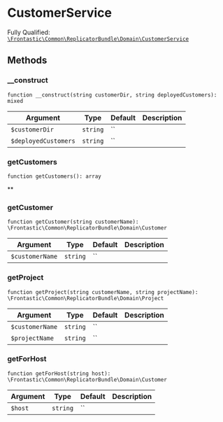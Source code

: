 #  CustomerService

Fully Qualified: [`\Frontastic\Common\ReplicatorBundle\Domain\CustomerService`](../../../../src/php/ReplicatorBundle/Domain/CustomerService.php)




## Methods

### __construct

`function __construct(string customerDir, string deployedCustomers): mixed`






Argument|Type|Default|Description
--------|----|-------|-----------
`$customerDir`|`string`|``|
`$deployedCustomers`|`string`|``|

### getCustomers

`function getCustomers(): array`




**


### getCustomer

`function getCustomer(string customerName): \Frontastic\Common\ReplicatorBundle\Domain\Customer`






Argument|Type|Default|Description
--------|----|-------|-----------
`$customerName`|`string`|``|

### getProject

`function getProject(string customerName, string projectName): \Frontastic\Common\ReplicatorBundle\Domain\Project`






Argument|Type|Default|Description
--------|----|-------|-----------
`$customerName`|`string`|``|
`$projectName`|`string`|``|

### getForHost

`function getForHost(string host): \Frontastic\Common\ReplicatorBundle\Domain\Customer`






Argument|Type|Default|Description
--------|----|-------|-----------
`$host`|`string`|``|

